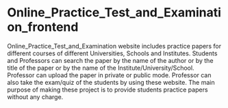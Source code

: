 # Online_Practice_Test_and_Examination_frontend
Online_Practice_Test_and_Examination website includes practice papers for different courses of different Universities, Schools and Institutes. Students and Professors can search the paper by the name of the author or by the title of the paper or by the name of the Institute/University/School. Professor can upload the paper in private or public mode.  Professor can also take the exam/quiz of the students by using these website.  The main purpose of making these project is to provide students practice papers without any charge.
